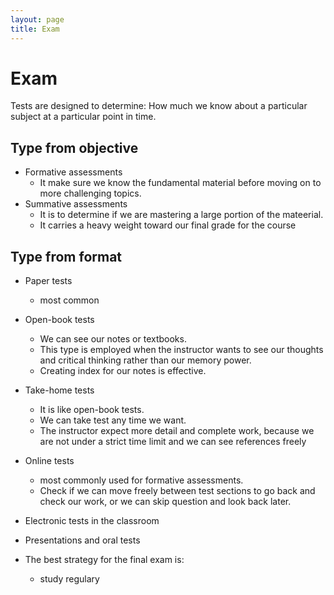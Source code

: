 ```yaml
---
layout: page
title: Exam
---
```


# Exam

Tests are designed to determine:
    How much we know about a particular subject at a particular point in time.
    
## Type from objective

* Formative assessments
    * It make sure we know the fundamental material before moving on to more challenging topics.
* Summative assessments
    * It is to determine if we are mastering a large portion of the mateerial.
    * It carries a heavy weight toward our final grade for the course
    
## Type from format

* Paper tests
    * most common
* Open-book tests
    * We can see our notes or textbooks.
    * This type is employed when the instructor wants to see our thoughts and critical thinking rather than our memory power.
    * Creating index for our notes is effective.
* Take-home tests
    * It is like open-book tests.
    * We can take test any time we want.
    * The instructor expect more detail and complete work,
    because we are not under a strict time limit and we can see references freely
* Online tests
    * most commonly used for formative assessments.
    * Check if we can move freely between test sections to go back and check our work,
    or we can skip question and look back later.
* Electronic tests in the classroom
* Presentations and oral tests

* The best strategy for the final exam is:
    * study regulary
